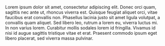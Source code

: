 Lorem ipsum dolor sit amet, consectetur adipiscing elit. Donec orci quam, sagittis nec ante ut, rhoncus viverra est. Quisque feugiat aliquet orci, vitae faucibus erat convallis non. Phasellus lacinia justo sit amet ligula volutpat, a convallis quam aliquet. Sed libero leo, rutrum a lorem eu, viverra luctus mi. In non varius lorem. Curabitur mollis sodales lorem id fringilla. Vivamus id nisi id augue sagittis tristique vitae et erat. Praesent commodo ipsum eget libero placerat, sed viverra massa pulvinar. 